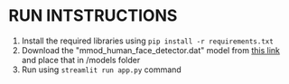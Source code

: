 # RUN INTSTRUCTIONS

1. Install the required libraries using `pip install -r requirements.txt`
2. Download the "mmod_human_face_detector.dat" model from [this link](http://arunponnusamy.com/files/mmod_human_face_detector.dat) and place that in /models folder
3. Run using `streamlit run app.py` command
